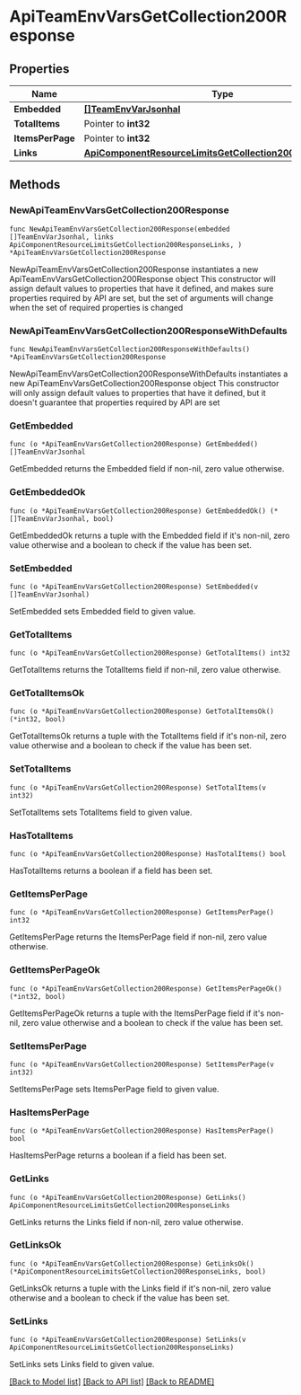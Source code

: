 # ApiTeamEnvVarsGetCollection200Response

## Properties

Name | Type | Description | Notes
------------ | ------------- | ------------- | -------------
**Embedded** | [**[]TeamEnvVarJsonhal**](TeamEnvVarJsonhal.md) |  | 
**TotalItems** | Pointer to **int32** |  | [optional] 
**ItemsPerPage** | Pointer to **int32** |  | [optional] 
**Links** | [**ApiComponentResourceLimitsGetCollection200ResponseLinks**](ApiComponentResourceLimitsGetCollection200ResponseLinks.md) |  | 

## Methods

### NewApiTeamEnvVarsGetCollection200Response

`func NewApiTeamEnvVarsGetCollection200Response(embedded []TeamEnvVarJsonhal, links ApiComponentResourceLimitsGetCollection200ResponseLinks, ) *ApiTeamEnvVarsGetCollection200Response`

NewApiTeamEnvVarsGetCollection200Response instantiates a new ApiTeamEnvVarsGetCollection200Response object
This constructor will assign default values to properties that have it defined,
and makes sure properties required by API are set, but the set of arguments
will change when the set of required properties is changed

### NewApiTeamEnvVarsGetCollection200ResponseWithDefaults

`func NewApiTeamEnvVarsGetCollection200ResponseWithDefaults() *ApiTeamEnvVarsGetCollection200Response`

NewApiTeamEnvVarsGetCollection200ResponseWithDefaults instantiates a new ApiTeamEnvVarsGetCollection200Response object
This constructor will only assign default values to properties that have it defined,
but it doesn't guarantee that properties required by API are set

### GetEmbedded

`func (o *ApiTeamEnvVarsGetCollection200Response) GetEmbedded() []TeamEnvVarJsonhal`

GetEmbedded returns the Embedded field if non-nil, zero value otherwise.

### GetEmbeddedOk

`func (o *ApiTeamEnvVarsGetCollection200Response) GetEmbeddedOk() (*[]TeamEnvVarJsonhal, bool)`

GetEmbeddedOk returns a tuple with the Embedded field if it's non-nil, zero value otherwise
and a boolean to check if the value has been set.

### SetEmbedded

`func (o *ApiTeamEnvVarsGetCollection200Response) SetEmbedded(v []TeamEnvVarJsonhal)`

SetEmbedded sets Embedded field to given value.


### GetTotalItems

`func (o *ApiTeamEnvVarsGetCollection200Response) GetTotalItems() int32`

GetTotalItems returns the TotalItems field if non-nil, zero value otherwise.

### GetTotalItemsOk

`func (o *ApiTeamEnvVarsGetCollection200Response) GetTotalItemsOk() (*int32, bool)`

GetTotalItemsOk returns a tuple with the TotalItems field if it's non-nil, zero value otherwise
and a boolean to check if the value has been set.

### SetTotalItems

`func (o *ApiTeamEnvVarsGetCollection200Response) SetTotalItems(v int32)`

SetTotalItems sets TotalItems field to given value.

### HasTotalItems

`func (o *ApiTeamEnvVarsGetCollection200Response) HasTotalItems() bool`

HasTotalItems returns a boolean if a field has been set.

### GetItemsPerPage

`func (o *ApiTeamEnvVarsGetCollection200Response) GetItemsPerPage() int32`

GetItemsPerPage returns the ItemsPerPage field if non-nil, zero value otherwise.

### GetItemsPerPageOk

`func (o *ApiTeamEnvVarsGetCollection200Response) GetItemsPerPageOk() (*int32, bool)`

GetItemsPerPageOk returns a tuple with the ItemsPerPage field if it's non-nil, zero value otherwise
and a boolean to check if the value has been set.

### SetItemsPerPage

`func (o *ApiTeamEnvVarsGetCollection200Response) SetItemsPerPage(v int32)`

SetItemsPerPage sets ItemsPerPage field to given value.

### HasItemsPerPage

`func (o *ApiTeamEnvVarsGetCollection200Response) HasItemsPerPage() bool`

HasItemsPerPage returns a boolean if a field has been set.

### GetLinks

`func (o *ApiTeamEnvVarsGetCollection200Response) GetLinks() ApiComponentResourceLimitsGetCollection200ResponseLinks`

GetLinks returns the Links field if non-nil, zero value otherwise.

### GetLinksOk

`func (o *ApiTeamEnvVarsGetCollection200Response) GetLinksOk() (*ApiComponentResourceLimitsGetCollection200ResponseLinks, bool)`

GetLinksOk returns a tuple with the Links field if it's non-nil, zero value otherwise
and a boolean to check if the value has been set.

### SetLinks

`func (o *ApiTeamEnvVarsGetCollection200Response) SetLinks(v ApiComponentResourceLimitsGetCollection200ResponseLinks)`

SetLinks sets Links field to given value.



[[Back to Model list]](../README.md#documentation-for-models) [[Back to API list]](../README.md#documentation-for-api-endpoints) [[Back to README]](../README.md)


